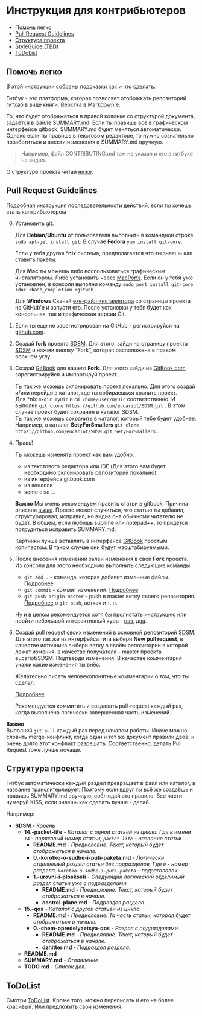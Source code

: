# Инструкция для контрибьютеров

- [Помочь легко](#Помочь-легко)
- [Pull Request Guidelines](#pull-request-guidelines)
- [Структура проекта](#Структура-проекта)
- [StyleGuide (TBD)](#StyleGuide)
- [ToDoList](#ToDoList)


## Помочь легко
В этой инструкции собраны подсказки как и что сделать.

Гитбук - это платформа, которая позволяет отображать репозиторий гитхаб в виде книги.
Вёрстка в [Markdown'е](http://www.diy.ru/info/markdown/).

То, что будет отображаться в правой колонке со структурой документа, задаётся в файле [SUMMARY.md](https://github.com/eucariot/SDSM/blob/master/SUMMARY.md).
Если ты правишь всё в графическом интерфейсе gitbook, SUMMARY.md будет меняться автоматически. 
Однако если ты правишь в текстовом редакторе, то нужно сознательно позаботиться и внести изменения в SUMMARY.md вручную.
> Например, файл CONTRIBUTING.md там не указан и его в гитбуке не видно.

О структуре проекта читай [ниже](#Структура-проекта).


## Pull Request Guidelines

Подробная инструкция последовательности действий, если ты хочешь стать контрибьютером

0. Установить git.

    Для **Debian/Ubuntu** от пользователя выполнить в командной строке `sudo apt-get install git`.
    В случае **Fedora** `yum install git-core`.
    
    Если у тебя другая ***nix** система, предполагается что ты знаешь как ставить пакеты. 
    
    Для **Mac** ты можешь либо воспользоваться графическим инсталятором.
    Либо установить через [MacPorts](http://www.macports.org). 
    Если он у тебя уже установлен, в консоли выполни команду `sudo port install git-core +doc +bash_completion +gitweb`
  
    Для **Windows**
    Cкачай [exe-файл инсталлятора](http://msysgit.github.com/) со страницы проекта на GitHub'е и запусти его.
    После установки у тебя будет как консольная, так и графическая версии Git.

1. Если ты еще не зарегистрирован на GitHub - регистрируйся на [github.com](https://github.com/join?source=login).

2. Создай **fork** проекта [SDSM](https://github.com/eucariot/SDSM.git).
Для этого, зайди на страницу проекта [SDSM](https://github.com/eucariot/SDSM.git) и нажми кнопку “Fork”, которая расположена в правом верхнем углу.

3. Создай [GitBook](https://gitbook.com) для вашего **Fork**. Для этого зайди на [GitBook.com](https://gitbook.com), зарегистрируйся и импортируй проект.

    Ты так же можешь склонировать проект локально. Для этого создай и/или перейди в каталог, где ты собираешься хранить проект.  
    Для *nix `mkdir myDir` и `cd /home/user/myDir` соответственно. И выполни `git clone https://github.com/eucariot/SDSM.git` . 
    В этом случае проект будет сохранен в каталог SDSM.  
    Ты так же можешь сохранить в каталог, который тебе будет удобнее. Например, в каталог **SetyForSmallers** `git clone https://github.com/eucariot/SDSM.git SetyForSmallers` . 

4. Правь!

    Ты можешь изменять проект как вам удобно: 
    * из текстового редактора или IDE (Для этого вам будет необходимо склонировать репозиторий локально)
    * из интерфейса gitbook.com
    * из консоли
    * some else ...
 
    **Важно**
    Мы очень рекомендуем править статьи в gitbook. Причина описана [выше](#Помочь-легко). 
    Просто может случиться, что статью ты добавил, структурировал, исправил, но видна она обычному читателю не будет.
    В общем, если любишь sublime или notepad++, то придётся потрудиться исправить SUMMARY.md.

    Картинки лучше вставлять в интерфейсе [GitBook](https://gitbook.com) простым копипастом. В таком случае они будут масштабируемыми.

5. После внесения изменений залей изменения в свой **Fork** проекта.  
    Из консоли для этого необходимо выполнить следующие команды:
    * `git add .` - команда, которая добавит изменные файлы. [Подробнее](https://git-scm.com/docs/git-add)
    * `git commit` - коммит изменений. [Подробнее]()
    * `git push origin master` - push в master ветку своего репозитория. [Подробнее](https://guides.github.com/introduction/git-handbook/) о `git push`, ветках и т. п. 

    Ну и в целом рекомендуется хотя бы пролистать [инструкцию](https://git-scm.com/book/en/v2) или пройти небольшой интерактивный курс - [раз](https://try.github.io/), [два](https://githowto.com/ru).

6. Создай pull request своих изменений в основной репозиторий [SDSM](https://github.com/eucariot/SDSM.git).  
    Для этого так же из интерфейса гита выбери **New pull request**, в качестве источника выбери ветку в своём репозитории в которой лежат измения, в качестве получателя - master проекта eucariot/SDSM. Подтверди изменения. В качестве комментария укажи какие изменения ты внёс. 

    Желательно писать человекопонятные комментарии о том, что ты сделал.

    [Подробнее](https://git-scm.com/book/en/v2/Distributed-Git-Contributing-to-a-Project)

    Рекомендуется коммитить и создавать pull-request каждый раз, когда выполнена логически завершенная часть изменений.

**Важно**  
Выполняй `git pull` каждый раз перед началом работы. Иначе можно словить merge-конфликт, когда один и тот же документ правили двое, и очень долго этот конфликт разрешать. 
Соответственно, делать Pull Request тоже лучше почаще.

## Структура проекта

Гитбук автоматически каждый раздел превращает в файл или каталог, а название транслитерлирует. Поэтому если вдруг ты всё же создаёшь и правишь SUMMARY.md вручную, соблюдай это правило.
Все части нумеруй KISS, если знаешь как сделать лучше - делай.  

Например:

* **SDSM** - _Корень_
  * **14.-packet-life** - _Каталог с одной статьей из цикла. Где в имени `14` - поряковый номер статьи, `packet-life` - название статьи_
    * **README.md** - _Предисловие. Текст, который будет отображаться в начале._
    * **0.-korotko-o-sudbe-i-puti-paketa.md** - _Логически отделяемый раздел статьи без подразделов, Где `0` - номер раздела, `korotko-o-sudbe-i-puti-paketa` - подзаголовок._
    * **1.-urovni-i-ploskosti** - _Следующий логический отделимый раздел статьи уже с подразделами._
      * **README.md** - _Предисловие. Текст, который будет отображаться в начале._
      * **control-plane.md** - _Подраздел раздела._
      ...
  * **15.-qos** - _Каталог с другой статьей из цикла._
    * **README.md** - _Предисловие. Та часть статьи, которая будет отображаться в начале._
    * **0.-chem-opredelyaetsya-qos** - _Раздел с подразделами._
      * **README.md** - _Предисловие. Текст, который будет отображаться в начале._
      * **dzhitter.md** - _Подраздел раздела._
  * **README.md**
  * **SUMMARY.md** - _Оглавление._
  * **TODO.md** - _Список дел._


## ToDoList

Смотри [ToDoList](./TODO.md). Кроме того, можно переписать и его на более красивый. Или предложить свои изменения.
